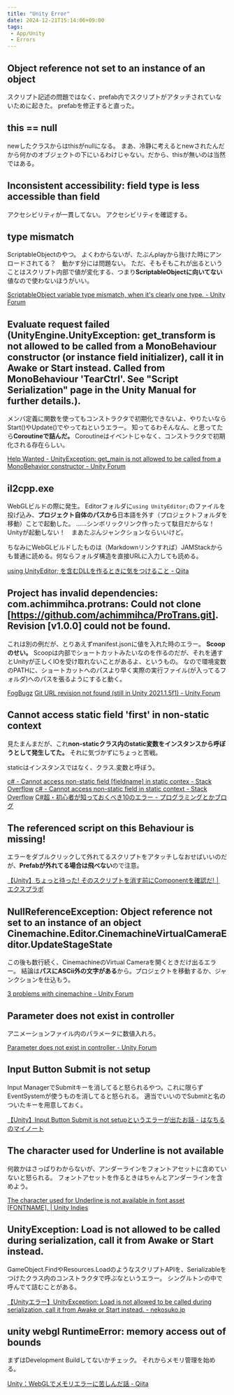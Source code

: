 ```yaml
---
title: "Unity Error"
date: 2024-12-21T15:14:06+09:00
tags:
 - App/Unity
 - Errors
---
```


## Object reference not set to an instance of an object
スクリプト記述の問題ではなく、prefab内でスクリプトがアタッチされていないために起きた。
prefabを修正すると直った。

## this == null
newしたクラスからはthisがnullになる。
まあ、冷静に考えるとnewされたんだから何かのオブジェクトの下にいるわけじゃない。だから、thisが無いのは当然ではある。

## Inconsistent accessibility: field type is less accessible than field
アクセシビリティが一貫してない。
アクセシビリティを確認する。

## type mismatch
ScriptableObjectのやつ。
よくわからないが、たぶんplayから抜けた時にアンロードされてる？　動かす分には問題ない。
ただ、そもそもこれが出るということはスクリプト内部で値が変化する、つまり**ScriptableObjectに向いてない**値なので使わないほうがいい。

[ScriptableObject variable type mismatch, when it's clearly one type. - Unity Forum](https://forum.unity.com/threads/scriptableobject-variable-type-mismatch-when-its-clearly-one-type.715892/)

## Evaluate request failed (UnityEngine.UnityException: get_transform is not allowed to be called from a MonoBehaviour constructor (or instance field initializer), call it in Awake or Start instead. Called from MonoBehaviour 'TearCtrl'. See "Script Serialization" page in the Unity Manual for further details.).
メンバ定義に関数を使ってもコンストラクタで初期化できないよ、やりたいならStart()やUpdate()でやってねというエラー。
知ってるわそんなん、と思ってたら**Coroutineで詰んだ。** Coroutineはイベントじゃなく、コンストラクタで初期化される存在らしい。

[Help Wanted - UnityException: get_main is not allowed to be called from a MonoBehavior constructor - Unity Forum](https://forum.unity.com/threads/unityexception-get_main-is-not-allowed-to-be-called-from-a-monobehavior-constructor.1169963/)

## il2cpp.exe
WebGLビルドの際に発生。
Editorフォルダに`using UnityEditor;`のファイルを投げ込み、**プロジェクト自体のパスから**日本語を外す（プロジェクトフォルダを移動）ことで起動した。
……シンボリックリンク作ったって駄目だからな！　Unityが起動しない！　まあたぶんジャンクションならいいけど。

ちなみにWebGLビルドしたものは（Markdownリンクすれば）JAMStackからも普通に読める。何ならフォルダ構造を直接URLに入力しても読める。

[using UnityEditor; を含むDLLを作るときに気をつけること - Qiita](https://qiita.com/GONBEEE_project/items/31e0475ead13bb157710)

## Project has invalid dependencies:  com.achimmihca.protrans: Could not clone [https://github.com/achimmihca/ProTrans.git]. Revision [v1.0.0] could not be found.
これは別の例だが、とりあえずmanifest.jsonに値を入れた時のエラー。
**Scoopのせい。** Scoopは内部でショートカットみたいなのを作るのだが、それを通すとUnityが正しくIOを受け取れないことがあるよ、というもの。
なので環境変数のPATHに、ショートカットへのパスより早く実際の実行ファイル(が入ってるフォルダ)へのパスを張るようにすると動く。

[FogBugz](https://fogbugz.unity3d.com/default.asp?1336823_c0t2noqpvtu36lhr)
[Git URL revision not found (still in Unity 2021.1.5f1) - Unity Forum](https://forum.unity.com/threads/git-url-revision-not-found-still-in-unity-2021-1-5f1.1105612/)

## Cannot access static field 'first' in non-static context
見たまんまだが、これ**non-staticクラス内のstatic変数をインスタンスから呼ぼうとして発生してた。** それに気づかずにちょっと苦戦。

staticはインスタンスではなく、クラス.変数と呼ぼう。

[c# - Cannot access non-static field \[fieldname\] in static contex - Stack Overflow](https://stackoverflow.com/questions/1511912/cannot-access-non-static-field-fieldname-in-static-contex)
[c# - Cannot access non-static field in static context - Stack Overflow](https://stackoverflow.com/questions/25543682/cannot-access-non-static-field-in-static-context)
[C#超・初心者が知っておくべき10のエラー - プログラミングとかブログ](https://shirakamisauto.hatenablog.com/entry/2016/01/26/153715#static%E5%86%85%E3%81%A7%E9%9D%9Estatic%E4%BD%BF%E7%94%A8%E3%82%A8%E3%83%A9%E3%83%BC)

## The referenced script on this Behaviour is missing!
エラーをダブルクリックして外れてるスクリプトをアタッチしなおせばいいのだが、**Prefabが外れてる場合は飛べない**ので注意。

[【Unity】ちょっと待った! そのスクリプトを消す前にComponentを確認だ! │ エクスプラボ](https://ekulabo.com/check-component-before-delete)

## NullReferenceException: Object reference not set to an instance of an object  Cinemachine.Editor.CinemachineVirtualCameraEditor.UpdateStageState
この後も数行続く、CinemachineのVirtual Cameraを開くときだけ出るエラー。
結論は**パスにASCii外の文字がある**から。プロジェクトを移動するか、ジャンクションを仕込もう。

[3 problems with cinemachine - Unity Forum](https://forum.unity.com/threads/3-problems-with-cinemachine.1065989/)

## Parameter does not exist in controller
アニメーションファイル内のパラメータに数値入れろ。

[Parameter does not exist in controller - Unity Forum](https://forum.unity.com/threads/parameter-does-not-exist-in-controller.506115/)

## Input Button Submit is not setup
Input ManagerでSubmitキーを消してると怒られるやつ。これに限らずEventSystemが使うものを消してると怒られる。
適当でいいのでSubmitと名のついたキーを用意しておく。

[【Unity】Input Button Submit is not setupというエラーが出たお話 - はなちるのマイノート](https://www.hanachiru-blog.com/entry/2018/10/11/063523)

## The character used for Underline is not available
何故かはさっぱりわからないが、アンダーラインをフォントアセットに含めていないと怒られる。
フォントアセットを作るときはちゃんとアンダーラインを含めよう。

[The character used for Underline is not available in font asset \[FONTNAME\]. \| Unity Indies](https://www.create-forever.games/the-character-used-for-underline-is-not-available-in-font-asset/)

## UnityException: Load is not allowed to be called during serialization, call it from Awake or Start instead.
GameObject.FindやResources.LoadのようなスクリプトAPIを、Serializableをつけたクラス内のコンストラクタで呼ぶなというエラー。
シングルトンの中で呼んでて詰むことがある。

[【Unityエラー】UnityException: Load is not allowed to be called during serialization, call it from Awake or Start instead. - nekosuko.jp](https://nekosuko.jp/1929/)

## unity webgl RuntimeError: memory access out of bounds
まずはDevelopment Buildしてないかチェック。
それからメモリ管理を始める。

[Unity：WebGLでメモリエラーに苦しんだ話 - Qiita](https://qiita.com/kingyo222/items/1995383a394251abd86d)